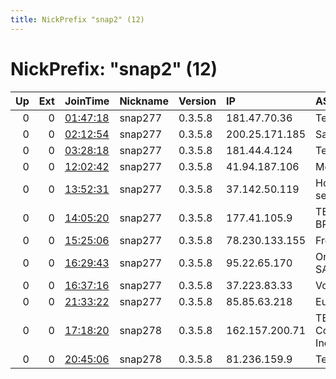 ```yaml
---
title: NickPrefix "snap2" (12)
---
```


# NickPrefix: "snap2" (12)

|   Up |   Ext | JoinTime                                                                                            | Nickname   | Version   | IP             | AS                             | CC   |   ORp |   Dirp | OS    | Contact   |   eFamMembers |
|-----:|------:|:----------------------------------------------------------------------------------------------------|:-----------|:----------|:---------------|:-------------------------------|:-----|------:|-------:|:------|:----------|--------------:|
|    0 |     0 | [01:47:18](https://metrics.torproject.org/rs.html#details/62C7A72C79DB099BCF2D671F451568DB5E5A039A) | snap277    | 0.3.5.8   | 181.47.70.36   | Telecentro S.A.                | ar   | 39505 |      0 | Linux | None      |             1 |
|    0 |     0 | [02:12:54](https://metrics.torproject.org/rs.html#details/5E17157FF53DBFF0A95390760166BDC765CB5FAF) | snap277    | 0.3.5.8   | 200.25.171.185 | Satnet                         | ec   | 33725 |      0 | Linux | None      |             1 |
|    0 |     0 | [03:28:18](https://metrics.torproject.org/rs.html#details/AE105681E636F2277599BE71B4E14E386CA57B8D) | snap277    | 0.3.5.8   | 181.44.4.124   | Telecentro S.A.                | ar   | 43817 |      0 | Linux | None      |             1 |
|    0 |     0 | [12:02:42](https://metrics.torproject.org/rs.html#details/106178C46E9276C16D30A754B82C8914D572411E) | snap277    | 0.3.5.8   | 41.94.187.106  | MoRENet                        | mz   | 32901 |      0 | Linux | None      |             1 |
|    0 |     0 | [13:52:31](https://metrics.torproject.org/rs.html#details/8E4CEFA8F5B53B2DB4A5E7894D567ACC6CB4ECF6) | snap277    | 0.3.5.8   | 37.142.50.119  | Hot-Net internet services Ltd. | il   | 44977 |      0 | Linux | None      |             1 |
|    0 |     0 | [14:05:20](https://metrics.torproject.org/rs.html#details/4E001DB3CBC84D7D34FEB383847C41F3CF5D1DE8) | snap277    | 0.3.5.8   | 177.41.105.9   | TELEFu00D4NICA BRASIL S.A      | br   | 38065 |      0 | Linux | None      |             1 |
|    0 |     0 | [15:25:06](https://metrics.torproject.org/rs.html#details/510178E6AF4A02B89CA4410A63D11D84558C28EF) | snap277    | 0.3.5.8   | 78.230.133.155 | Free SAS                       | fr   | 45405 |      0 | Linux | None      |             1 |
|    0 |     0 | [16:29:43](https://metrics.torproject.org/rs.html#details/7002DB81717D49A5639882F107B63D9870290619) | snap277    | 0.3.5.8   | 95.22.65.170   | Orange Espagne SA              | es   | 43189 |      0 | Linux | None      |             1 |
|    0 |     0 | [16:37:16](https://metrics.torproject.org/rs.html#details/549DDA5515B107CCE1FB041C91055E208C8A74DF) | snap277    | 0.3.5.8   | 37.223.83.33   | Vodafone Spain                 | es   | 36315 |      0 | Linux | None      |             1 |
|    0 |     0 | [21:33:22](https://metrics.torproject.org/rs.html#details/00D79BB902C52CFB60AA95A27C8175B1B032DEEF) | snap277    | 0.3.5.8   | 85.85.63.218   | Euskaltel S.A.                 | es   | 37453 |      0 | Linux | None      |             1 |
|    0 |     0 | [17:18:20](https://metrics.torproject.org/rs.html#details/DE033AE0CBBB8BFE1824D74903F01C8FFFCB043C) | snap278    | 0.3.5.8   | 162.157.200.71 | TELUS Communications Inc.      | ca   | 34789 |      0 | Linux | None      |             1 |
|    0 |     0 | [20:45:06](https://metrics.torproject.org/rs.html#details/B47B177AA71178D1F114D8B07F704DAC29183C1B) | snap278    | 0.3.5.8   | 81.236.159.9   | Telia Company AB               | se   | 36045 |      0 | Linux | None      |             1 |
